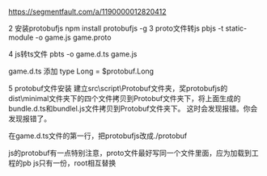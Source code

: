 https://segmentfault.com/a/1190000012820412

2 安装protobufjs
 npm install protobufjs -g
 3 proto文件转js
pbjs -t static-module -o game.js game.proto

4 js转ts文件
pbts  -o game.d.ts game.js

game.d.ts 添加 type Long = $protobuf.Long

5 protobuf文件安装
 建立src\script\Protobuf文件夹，奖protobufjs的dist\minimal文件夹下的四个文件拷贝到Protobuf文件夹下，将上面生成的bundle.d.ts和bundlel.js文件拷贝到Protobuf文件夹下。
 这时会发现报错。你会发现报错了。

在game.d.ts文件的第一行，把protobufjs改成./protobuf


js的protobuf有一点特别注意，proto文件最好写同一个文件里面，应为加载到工程的pb js只有一份，root相互替换
